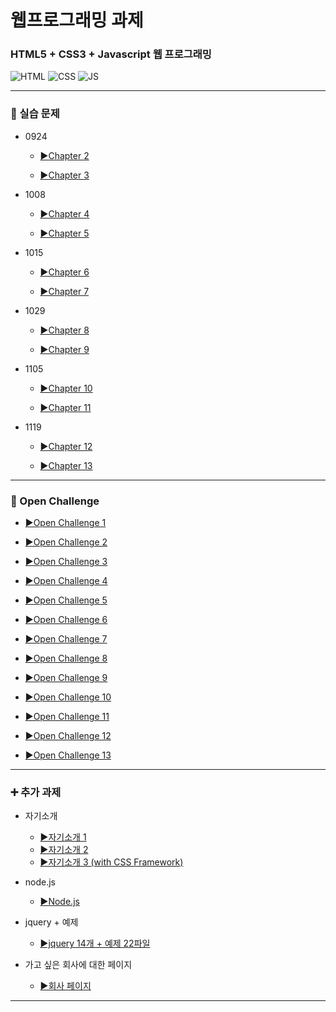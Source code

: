 # 웹프로그래밍 과제

### HTML5 + CSS3 + Javascript 웹 프로그래밍

![HTML](https://img.shields.io/badge/HTML5-E34F26?style=for-the-badge&logo=html5&logoColor=white)
![CSS](https://img.shields.io/badge/CSS3-1572B6?style=for-the-badge&logo=css3&logoColor=white)
![JS](https://img.shields.io/badge/JavaScript-F7DF1E?style=for-the-badge&logo=JavaScript&logoColor=white)

---

### 📖 실습 문제 
- 0924
  - [▶️Chapter 2](0924/Chapter2/)

  - [▶️Chapter 3](0924/Chapter3/)
 
- 1008
  - [▶️Chapter 4](1008/Chapter4/)
  
  - [▶️Chapter 5](1008/Chapter5/)
  
- 1015
  - [▶️Chapter 6](1015/Chapter6/)
  
  - [▶️Chapter 7](1015/Chapter7/)
  
- 1029
  - [▶️Chapter 8](1029/Chapter8/)
  
  - [▶️Chapter 9](1029/Chapter9/)
  
- 1105
  - [▶️Chapter 10](1105/Chapter10/)
  
  - [▶️Chapter 11](1105/Chapter11/)
  
- 1119
  - [▶️Chapter 12](1119/Chap12/)
  
  - [▶️Chapter 13](1119/Chap13/)
 
---

### 💯 Open Challenge
- [▶️Open Challenge 1](OpenChallenge1/) 
  
- [▶️Open Challenge 2](OpenChallenge2/) 
  
- [▶️Open Challenge 3](OpenChallenge3/) 
  
- [▶️Open Challenge 4](OpenChallenge4/) 
  
- [▶️Open Challenge 5](OpenChallenge5/) 
  
- [▶️Open Challenge 6](OpenChallenge6/) 
  
- [▶️Open Challenge 7](OpenChallenge7/) 
  
- [▶️Open Challenge 8](OpenChallenge8/) 
  
- [▶️Open Challenge 9](OpenChallenge9/) 
  
- [▶️Open Challenge 10](OpenChallenge10/) 
  
- [▶️Open Challenge 11](OpenChallenge11/) 
  
- [▶️Open Challenge 12](OpenChallenge12/) 
  
- [▶️Open Challenge 13](OpenChallenge13/)

---

### ➕ 추가 과제
- 자기소개
  - [▶️자기소개 1](1008/introduce/profile.html)
  - [▶️자기소개 2](1008/sourcecode/index.html)
  - [▶️자기소개 3 (with CSS Framework)](introduce/)
    
- node.js
  - [▶️Node.js](About%20node%20js/)
  
- jquery + 예제
  - [▶️jquery 14개 + 예제 22파일](1119HW/index.html)
 
- 가고 싶은 회사에 대한 페이지
  - [▶️회사 페이지](company/index.html)

---
